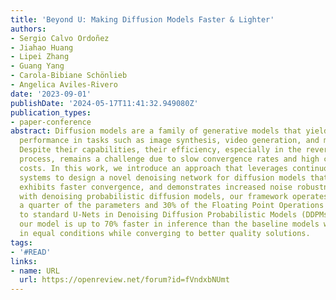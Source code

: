 ```yaml
---
title: 'Beyond U: Making Diffusion Models Faster & Lighter'
authors:
- Sergio Calvo Ordoñez
- Jiahao Huang
- Lipei Zhang
- Guang Yang
- Carola-Bibiane Schönlieb
- Angelica Aviles-Rivero
date: '2023-09-01'
publishDate: '2024-05-17T11:41:32.949080Z'
publication_types:
- paper-conference
abstract: Diffusion models are a family of generative models that yield record-breaking
  performance in tasks such as image synthesis, video generation, and molecule design.
  Despite their capabilities, their efficiency, especially in the reverse denoising
  process, remains a challenge due to slow convergence rates and high computational
  costs. In this work, we introduce an approach that leverages continuous dynamical
  systems to design a novel denoising network for diffusion models that is more parameter-efficient,
  exhibits faster convergence, and demonstrates increased noise robustness. Experimenting
  with denoising probabilistic diffusion models, our framework operates with approximately
  a quarter of the parameters and 30% of the Floating Point Operations (FLOPs) compared
  to standard U-Nets in Denoising Diffusion Probabilistic Models (DDPMs). Furthermore,
  our model is up to 70% faster in inference than the baseline models when measured
  in equal conditions while converging to better quality solutions.
tags:
- '#READ'
links:
- name: URL
  url: https://openreview.net/forum?id=fVndxbNUmt
---
```

